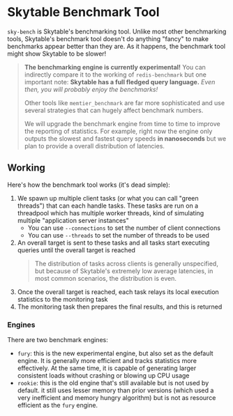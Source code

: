 # Skytable Benchmark Tool

`sky-bench` is Skytable's benchmarking tool. Unlike most other benchmarking tools, Skytable's benchmark
tool doesn't do anything "fancy" to make benchmarks appear better than they are. As it happens, the benchmark tool might show Skytable to be slower!

> **The benchmarking engine is currently experimental!** You can indirectly compare it to the working of `redis-benchmark` but one
> important note: **Skytable has a full fledged query language.** *Even then, you will probably enjoy the benchmarks!*
>
> Other tools like `memtier_benchmark` are far more sophisticated and use several strategies that can hugely affect benchmark 
> numbers.
>
> We will upgrade the benchmark engine from time to time to improve the reporting of statistics. For example, right now the 
> engine only outputs the slowest and fastest query speeds **in nanoseconds** but we plan to provide a overall distribution of 
> latencies.

## Working

Here's how the benchmark tool works (it's dead simple):

1. We spawn up multiple client tasks (or what you can call "green threads") that can each handle tasks. These tasks are run on a threadpool which has multiple worker threads, kind of simulating multiple "application server instances"
   - You can use `--connections` to set the number of client connections
   - You can use `--threads` to set the number of threads to be used
2. An overall target is sent to these tasks and all tasks start executing queries until the overall target is reached
   > The distribution of tasks across clients is generally unspecified, but because of Skytable's extremely low average latencies, in most common scenarios, the distribution is even.
3. Once the overall target is reached, each task relays its local execution statistics to the monitoring task
4. The monitoring task then prepares the final results, and this is returned

### Engines

There are two benchmark engines:

- `fury`: this is the new experimental engine, but also set as the default engine. It is generally more efficient and tracks statistics more effectively. At the same time, it is capable of generating larger consistent loads without crashing or blowing up CPU usage
- `rookie`: this is the old engine that's still available but is not used by default. it still uses lesser memory than prior versions (which used a very inefficient and memory hungry algorithm) but is not as resource efficient as the `fury` engine.
